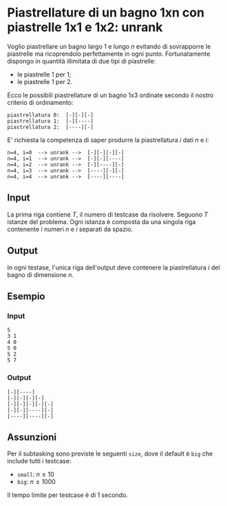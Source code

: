 # Piastrellature di un bagno 1xn con piastrelle 1x1 e 1x2: unrank

Voglio piastrellare un bagno largo $1$ e lungo $n$ evitando di sovrapporre le piastrelle ma ricoprendolo perfettamente in ogni punto. Fortunatamente dispongo in quantità illimitata di due tipi di piastrelle:

* le piastrelle $1$ per $1$;
* le piastrelle $1$ per $2$.

Ecco le possibili piastrellature di un bagno 1x3 ordinate secondo il nostro criterio di ordinamento:

```
piastrellatura 0:  [-][-][-]
piastrellatura 1:  [-][----]
piastrellatura 2:  [----][-]
```

E' richiesta la competenza di saper produrre la piastrellatura $i$ dati $n$ e $i$:

```
n=4, i=0  --> unrank -->  [-][-][-][-]
n=4, i=1  --> unrank -->  [-][-][----]
n=4, i=2  --> unrank -->  [-][----][-]
n=4, i=3  --> unrank -->  [----][-][-]
n=4, i=4  --> unrank -->  [----][----]
```


## Input
La prima riga contiene $T$, il numero di testcase da risolvere. Seguono $T$
istanze del problema. Ogni istanza è composta da una singola riga contenente
 i numeri $n$ e $i$ separati da spazio.

## Output 
In ogni testase, l'unica riga dell'output deve contenere la piastrellatura $i$ del bagno di dimensione $n$.

## Esempio

### Input
```
5
3 1
4 0
5 0
5 2
5 7
```

### Output
```
[-][----]
[-][-][-][-]
[-][-][-][-][-]
[-][-][----][-]
[----][----][-]
```


## Assunzioni

Per il subtasking sono previste le seguenti `size`, dove il default è `big` che include tutti i testcase:

* `small`: $n \leq 10$
* `big`: $n \leq 1000$

Il tempo limite per testcase è di $1$ secondo.

